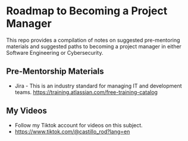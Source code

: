 # Roadmap to Becoming a Project Manager

This repo provides a compilation of notes on suggested pre-mentoring materials and suggested paths to becoming a project manager in either Software Engineering or Cybersecurity.

## Pre-Mentorship Materials
- Jira - This is an industry standard for managing IT and development teams.
https://training.atlassian.com/free-training-catalog

## My Videos

- Follow my Tiktok account for videos on this subject. 
- https://www.tiktok.com/@castillo_rod?lang=en